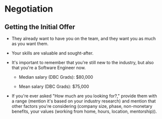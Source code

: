 # Negotiation

## Getting the Initial Offer

- They already want to have you on the team, and they want you as much as you want them.

- Your skills are valuable and sought-after.

- It's important to remember that you're still new to the industry, but also that you're a Software Engineer now.

    - Median salary (DBC Grads): $80,000

    - Mean salary (DBC Grads): $75,000

- If you're ever asked "How much are you looking for?," provide them with a range (mention it's based on your industry research) and mention that other factors you're considering (company size, phase, non-monetary benefits, your values (working from home, hours, location, mentorship)).